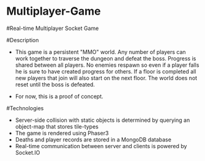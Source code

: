 # Multiplayer-Game
#Real-time Multiplayer Socket Game

#Description
* This game is a persistent "MMO" world. Any number of players can work together to traverse the dungeon and defeat the boss. Progress is shared between all players. No enemies respawn so even if a player falls he is sure to have created progress for others. If a floor is completed all new players that join will also start on the next floor. The world does not reset until the boss is defeated.

* For now, this is a proof of concept. 

#Technologies
* Server-side collision with static objects is determined by querying an object-map that stores tile-types
* The game is rendered using Phaser3 
* Deaths and player records are stored in a MongoDB database
* Real-time communication between server and clients is powered by Socket.IO


